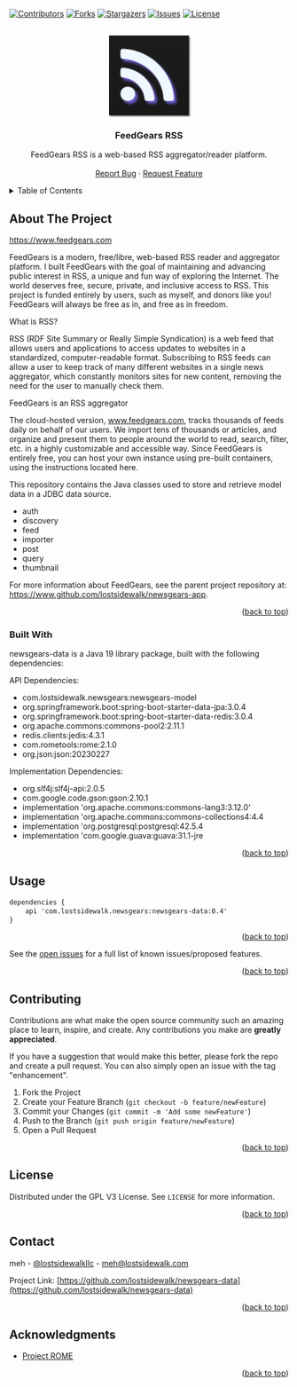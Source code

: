 [![Contributors][contributors-shield]][contributors-url]
[![Forks][forks-shield]][forks-url]
[![Stargazers][stars-shield]][stars-url]
[![Issues][issues-shield]][issues-url]
[![License][license-shield]][license-url]


<!-- PROJECT LOGO -->
<br />
<div align="center">
  <a href="https://github.com/lostsidewalk/newsgears-data">
    <img src="images/logo.png" alt="Logo" width="144" height="144" style="box-shadow: 2px 2px 2px rgba(64,64,64,0.7)">
  </a>

<h3 align="center">FeedGears RSS</h3>
 <p align="center">
    FeedGears RSS is a web-based RSS aggregator/reader platform.
    <br />
    <br />
    <a href="https://github.com/lostsidewalk/newsgears-data/issues">Report Bug</a>
    ·
    <a href="https://github.com/lostsidewalk/newsgears-data/issues">Request Feature</a>
  </p>
</div>



<!-- TABLE OF CONTENTS -->
<details>
  <summary>Table of Contents</summary>
  <ol>
    <li>
      <a href="#about-the-project">About The Project</a>
      <ul>
        <li><a href="#built-with">Built With</a></li>
      </ul>
    </li>
    <li><a href="#usage">Usage</a></li>
    <li><a href="#contributing">Contributing</a></li>
    <li><a href="#license">License</a></li>
    <li><a href="#contact">Contact</a></li>
    <li><a href="#acknowledgments">Acknowledgments</a></li>
  </ol>
</details>


<!-- ABOUT THE PROJECT -->
## About The Project

https://www.feedgears.com

FeedGears is a modern, free/libre, web-based RSS reader and aggregator platform. I built FeedGears with the goal of maintaining and advancing public interest in RSS, a unique and fun way of exploring the Internet. The world deserves free, secure, private, and inclusive access to RSS. This project is funded entirely by users, such as myself, and donors like you! FeedGears will always be free as in, and free as in freedom.

What is RSS?

RSS (RDF Site Summary or Really Simple Syndication) is a web feed that allows users and applications to access updates to websites in a standardized, computer-readable format. Subscribing to RSS feeds can allow a user to keep track of many different websites in a single news aggregator, which constantly monitors sites for new content, removing the need for the user to manually check them.

FeedGears is an RSS aggregator

The cloud-hosted version, www.feedgears.com, tracks thousands of feeds daily on behalf of our users. We import tens of thousands or articles, and organize and present them to people around the world to read, search, filter, etc. in a highly customizable and accessible way. Since FeedGears is entirely free, you can host your own instance using pre-built containers, using the instructions located here.

This repository contains the Java classes used to store and retrieve model data in a JDBC data source.

<ul>
    <li>auth</li>
    <li>discovery</li>
    <li>feed</li>
    <li>importer</li>
    <li>post</li>
    <li>query</li> 
    <li>thumbnail</li>
</ul>

For more information about FeedGears, see the parent project repository at: https://www.github.com/lostsidewalk/newsgears-app.

<p align="right">(<a href="#readme-top">back to top</a>)</p>


### Built With

newsgears-data is a Java 19 library package, built with the following dependencies:

API Dependencies:
<ul>
    <li>com.lostsidewalk.newsgears:newsgears-model</li>
    <li>org.springframework.boot:spring-boot-starter-data-jpa:3.0.4</li>
    <li>org.springframework.boot:spring-boot-starter-data-redis:3.0.4</li>
    <li>org.apache.commons:commons-pool2:2.11.1</li>
    <li>redis.clients:jedis:4.3.1</li>
    <li>com.rometools:rome:2.1.0</li>
    <li>org.json:json:20230227</li>
</ul>

Implementation Dependencies:
<ul>
    <li>org.slf4j:slf4j-api:2.0.5</li>
    <li>com.google.code.gson:gson:2.10.1</li>
    <li>implementation 'org.apache.commons:commons-lang3:3.12.0'</li>
    <li>implementation 'org.apache.commons:commons-collections4:4.4</li>
    <li>implementation 'org.postgresql:postgresql:42.5.4</li>
    <li>implementation 'com.google.guava:guava:31.1-jre</li>
</ul>

<p align="right">(<a href="#readme-top">back to top</a>)</p>


<!-- USAGE EXAMPLES -->
## Usage

```
dependencies {
    api 'com.lostsidewalk.newsgears:newsgears-data:0.4'
}
```

<p align="right">(<a href="#readme-top">back to top</a>)</p>


See the [open issues](https://github.com/lostsidewalk/newsgears-data/issues) for a full list of known issues/proposed features.

<p align="right">(<a href="#readme-top">back to top</a>)</p>

<!-- CONTRIBUTING -->
## Contributing

Contributions are what make the open source community such an amazing place to learn, inspire, and create. Any contributions you make are **greatly appreciated**.

If you have a suggestion that would make this better, please fork the repo and create a pull request. You can also simply open an issue with the tag "enhancement".


1. Fork the Project
2. Create your Feature Branch (`git checkout -b feature/newFeature`)
3. Commit your Changes (`git commit -m 'Add some newFeature'`)
4. Push to the Branch (`git push origin feature/newFeature`)
5. Open a Pull Request

<p align="right">(<a href="#readme-top">back to top</a>)</p>

<!-- LICENSE -->
## License

Distributed under the GPL V3 License. See `LICENSE` for more information.

<p align="right">(<a href="#readme-top">back to top</a>)</p>

<!-- CONTACT -->
## Contact

meh - [@lostsidewalkllc](https://twitter.com/lostsidewalkllc) - meh@lostsidewalk.com

Project Link: [https://github.com/lostsidewalk/newsgears-data](https://github.com/lostsidewalk/newsgears-data)

<p align="right">(<a href="#readme-top">back to top</a>)</p>

<!-- ACKNOWLEDGMENTS -->
## Acknowledgments

* [Project ROME](https://github.com/rometools)

<p align="right">(<a href="#readme-top">back to top</a>)</p>

<!-- MARKDOWN LINKS & IMAGES -->
<!-- https://www.markdownguide.org/basic-syntax/#reference-style-links -->
[contributors-shield]: https://img.shields.io/github/contributors/lostsidewalk/newsgears-data.svg?style=for-the-badge
[contributors-url]: https://github.com/lostsidewalk/newsgears-data/graphs/contributors
[forks-shield]: https://img.shields.io/github/forks/lostsidewalk/newsgears-data.svg?style=for-the-badge
[forks-url]: https://github.com/lostsidewalk/newsgears-data/network/members
[stars-shield]: https://img.shields.io/github/stars/lostsidewalk/newsgears-data.svg?style=for-the-badge
[stars-url]: https://github.com/lostsidewalk/newsgears-data/stargazers
[issues-shield]: https://img.shields.io/github/issues/lostsidewalk/newsgears-data.svg?style=for-the-badge
[issues-url]: https://github.com/lostsidewalk/newsgears-data/issues
[license-shield]: https://img.shields.io/github/license/lostsidewalk/newsgears-data.svg?style=for-the-badge
[license-url]: https://github.com/lostsidewalk/newsgears-data/blob/master/LICENSE
